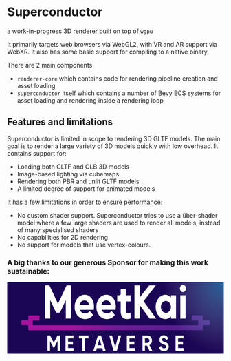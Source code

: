 # Superconductor
a work-in-progress 3D renderer built on top of `wgpu`

It primarily targets web browsers via WebGL2, with VR and AR support via WebXR. It also has some basic support for compiling to a native binary.

There are 2 main components:
- `renderer-core` which contains code for rendering pipeline creation and asset loading
- `superconductor` itself which contains a number of Bevy ECS systems for asset loading and rendering inside a rendering loop

## Features and limitations

Superconductor is limited in scope to rendering 3D GLTF models. The main goal is to render a large variety of 3D models quickly with low overhead. It contains support for:

- Loading both GLTF and GLB 3D models
- Image-based lighting via cubemaps
- Rendering both PBR and unlit GLTF models
- A limited degree of support for animated models

It has a few limitations in order to ensure performance:

- No custom shader support. Superconductor tries to use a über-shader model where a few large shaders are used to render all models, instead of many specialised shaders
- No capabilities for 2D rendering
- No support for models that use vertex-colours.

### A big thanks to our generous Sponsor for making this work sustainable:
<a href="https://meetkai.com">
    <img src="assets/sponsors/meetkai_metaverse_banner_purple_900x250.png" width="600" height="166" />
</a>